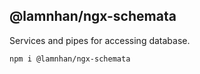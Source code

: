 ## @lamnhan/ngx-schemata

Services and pipes for accessing database.

```sh
npm i @lamnhan/ngx-schemata
```
